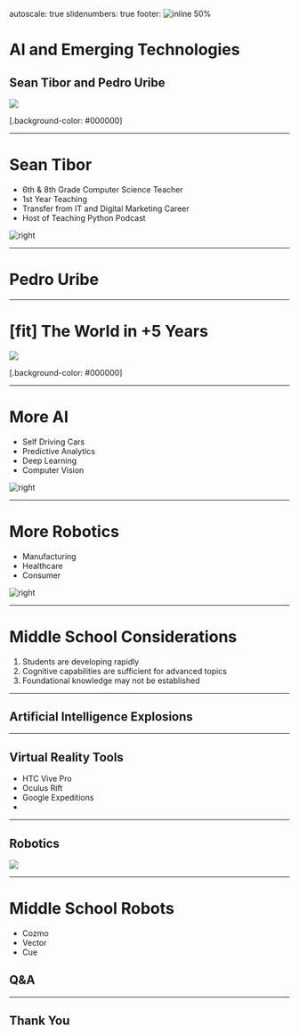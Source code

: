 autoscale: true
slidenumbers: true
footer: ![inline 50%](photos/Innovation_Institute_white_transparent.png)

# AI and Emerging Technologies
## Sean Tibor and Pedro Uribe

![](photos/sasha_samantha_robots.jpg)

[.background-color: #000000]

---

# Sean Tibor

* 6th & 8th Grade Computer Science Teacher
* 1st Year Teaching
* Transfer from IT and Digital Marketing Career
* Host of Teaching Python Podcast

![right](photos/sean_tibor.jpg)

---

# Pedro Uribe

---

# [fit] The World in +5 Years

![](photos/tesla.jpeg)

[.background-color: #000000]

---

# More AI

* Self Driving Cars
* Predictive Analytics
* Deep Learning
* Computer Vision

![right](photos/annotate.jpg)

---

# More Robotics

* Manufacturing
* Healthcare
* Consumer

![right](photos/cozmo_robots.jpg)

---

# Middle School Considerations

1. Students are developing rapidly
2. Cognitive capabilities are sufficient for advanced topics
3. Foundational knowledge may not be established

---

## Artificial Intelligence Explosions



---

## Virtual Reality Tools

* HTC Vive Pro
* Oculus Rift
* Google Expeditions
* 

---

## Robotics

![](photos/cozmo_students.jpg)

---

# Middle School Robots

* Cozmo
* Vector
* Cue

## Q&A

---

## Thank You